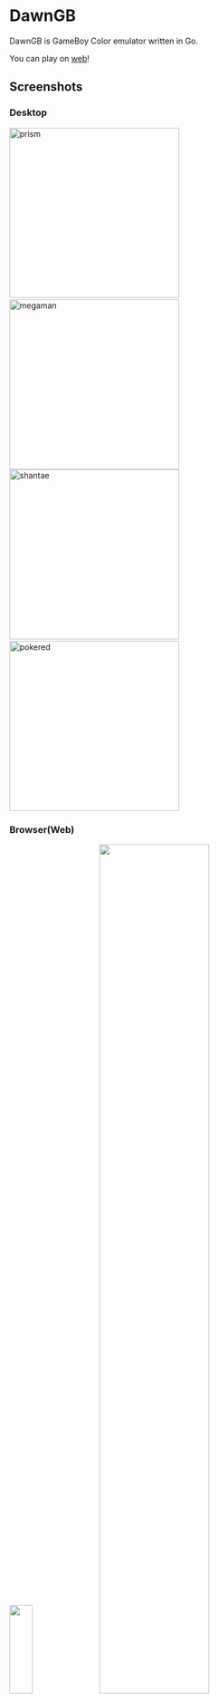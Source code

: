 # DawnGB

DawnGB is GameBoy Color emulator written in Go.

You can play on [web](https://dawngb.vercel.app/)!

## Screenshots

### Desktop

<img width="300" alt="prism" src="https://gyazo.com/82888eedb9501fb6a7c83c2b76f1fe8a.webp" />&nbsp;<img width="300" alt="megaman" src="https://gyazo.com/6a65b22547c7cddeb07a77ad5400afc4.webp" />
<img width="300" alt="shantae" src="https://gyazo.com/d0293d5fc976614a0322f44b3e6c8130.webp" />&nbsp;<img width="300" alt="pokered" src="https://gyazo.com/043aa023624a1da45f6e8487cf33143d.webp" />

### Browser(Web)

<img width="28.5%" height="20%" src="https://gyazo.com/3bf894c527bdd932aab37e0c82f67091.webp" />&nbsp;&nbsp;&nbsp;&nbsp;<img width="62%" src="https://gyazo.com/9e773470f1db70aad0098e6d98187e4f.webp" />

## Features

- GB(DMG) and GBC(CGB) support
- MBC1, MBC2, MBC3, MBC5, MBC30 support
- Sound(APU) support
- Libretro support(run `make libretro`)
- Multiplatform support
- Work on Browser([here](https://dawngb.vercel.app/))

## Usage

- Desktop: Run `go run ./src/ebi` and drag and drop a ROM file into the window.
- Browser: Visit [here](https://dawngb.vercel.app/).

Key mapping is as follows:

- `A`: X
- `B`: Z
- `Start`: Enter
- `Select`: Backspace
- `↑` `↓` `←` `→`: Arrow keys

## Internal

```sh
.
├── core  # Emulator core
├── src   # Frontend
└── util  # Utility (should be renamed to "internal" in the future)
```

## Accuracy

Keep the code as simple as possible, so synchronization is done at each instruction, and line-rendering is done at once on HBlank.

So game like "Prehistorik Man", which modifies the PPU registers during mid-frame, may not draw correctly.
